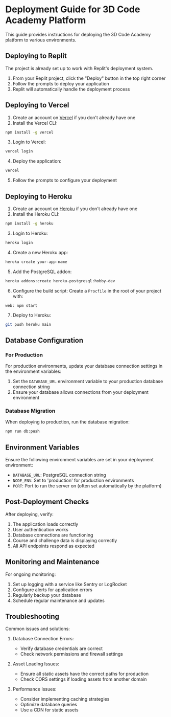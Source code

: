 # Deployment Guide for 3D Code Academy Platform

This guide provides instructions for deploying the 3D Code Academy platform to various environments.

## Deploying to Replit

The project is already set up to work with Replit's deployment system.

1. From your Replit project, click the "Deploy" button in the top right corner
2. Follow the prompts to deploy your application
3. Replit will automatically handle the deployment process

## Deploying to Vercel

1. Create an account on [Vercel](https://vercel.com/) if you don't already have one
2. Install the Vercel CLI:
```bash
npm install -g vercel
```

3. Login to Vercel:
```bash
vercel login
```

4. Deploy the application:
```bash
vercel
```

5. Follow the prompts to configure your deployment

## Deploying to Heroku

1. Create an account on [Heroku](https://heroku.com/) if you don't already have one
2. Install the Heroku CLI:
```bash
npm install -g heroku
```

3. Login to Heroku:
```bash
heroku login
```

4. Create a new Heroku app:
```bash
heroku create your-app-name
```

5. Add the PostgreSQL addon:
```bash
heroku addons:create heroku-postgresql:hobby-dev
```

6. Configure the build script:
Create a `Procfile` in the root of your project with:
```
web: npm start
```

7. Deploy to Heroku:
```bash
git push heroku main
```

## Database Configuration

### For Production

For production environments, update your database connection settings in the environment variables:

1. Set the `DATABASE_URL` environment variable to your production database connection string
2. Ensure your database allows connections from your deployment environment

### Database Migration

When deploying to production, run the database migration:

```bash
npm run db:push
```

## Environment Variables

Ensure the following environment variables are set in your deployment environment:

- `DATABASE_URL`: PostgreSQL connection string
- `NODE_ENV`: Set to 'production' for production environments
- `PORT`: Port to run the server on (often set automatically by the platform)

## Post-Deployment Checks

After deploying, verify:

1. The application loads correctly
2. User authentication works
3. Database connections are functioning
4. Course and challenge data is displaying correctly
5. All API endpoints respond as expected

## Monitoring and Maintenance

For ongoing monitoring:

1. Set up logging with a service like Sentry or LogRocket
2. Configure alerts for application errors
3. Regularly backup your database
4. Schedule regular maintenance and updates

## Troubleshooting

Common issues and solutions:

1. Database Connection Errors:
   - Verify database credentials are correct
   - Check network permissions and firewall settings

2. Asset Loading Issues:
   - Ensure all static assets have the correct paths for production
   - Check CORS settings if loading assets from another domain

3. Performance Issues:
   - Consider implementing caching strategies
   - Optimize database queries
   - Use a CDN for static assets